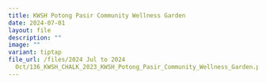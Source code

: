 ```yaml
---
title: KWSH Potong Pasir Community Wellness Garden
date: 2024-07-01
layout: file
description: ""
image: ""
variant: tiptap
file_url: /files/2024 Jul to 2024
  Oct/136_KWSH_CHALK_2023_KWSH_Potong_Pasir_Community_Wellness_Garden.pdf
---
```

